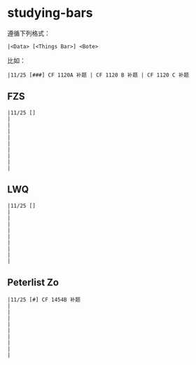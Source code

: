 # studying-bars

遵循下列格式：
``` text
|<Data> [<Things Bar>] <Bote>
```

比如：
``` text
|11/25 [###] CF 1120A 补题 | CF 1120 B 补题 | CF 1120 C 补题
```

## FZS

``` text
|11/25 []
|
|
|
|
|
|
|
|
|
```

## LWQ

``` text
|11/25 []
|
|
|
|
|
|
|
|
|
```

## Peterlist Zo

``` text
|11/25 [#] CF 1454B 补题
|
|
|
|
|
|
|
|
|
```
